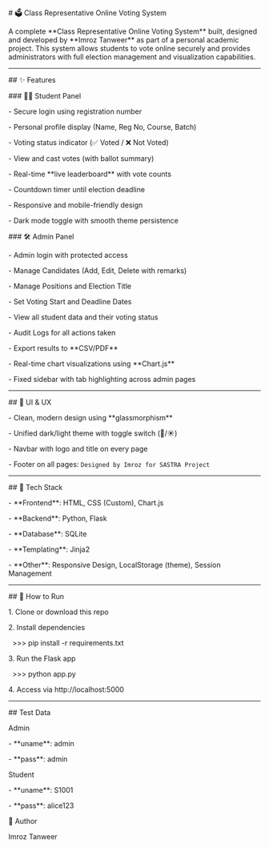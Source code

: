 \# 🗳️ Class Representative Online Voting System



A complete \*\*Class Representative Online Voting System\*\* built, designed and developed by \*\*Imroz Tanweer\*\* as part of a personal academic project. This system allows students to vote online securely and provides administrators with full election management and visualization capabilities.



---



\## ✨ Features



\### 👨‍🎓 Student Panel

\- Secure login using registration number

\- Personal profile display (Name, Reg No, Course, Batch)

\- Voting status indicator (✅ Voted / ❌ Not Voted)

\- View and cast votes (with ballot summary)

\- Real-time \*\*live leaderboard\*\* with vote counts

\- Countdown timer until election deadline

\- Responsive and mobile-friendly design

\- Dark mode toggle with smooth theme persistence



\### 🛠️ Admin Panel

\- Admin login with protected access

\- Manage Candidates (Add, Edit, Delete with remarks)

\- Manage Positions and Election Title

\- Set Voting Start and Deadline Dates

\- View all student data and their voting status

\- Audit Logs for all actions taken

\- Export results to \*\*CSV/PDF\*\*

\- Real-time chart visualizations using \*\*Chart.js\*\*

\- Fixed sidebar with tab highlighting across admin pages



---



\## 🎨 UI \& UX

\- Clean, modern design using \*\*glassmorphism\*\*

\- Unified dark/light theme with toggle switch (🌙/☀️)

\- Navbar with logo and title on every page

\- Footer on all pages: `Designed by Imroz for SASTRA Project`



---



\## 🧱 Tech Stack



\- \*\*Frontend\*\*: HTML, CSS (Custom), Chart.js

\- \*\*Backend\*\*: Python, Flask

\- \*\*Database\*\*: SQLite

\- \*\*Templating\*\*: Jinja2

\- \*\*Other\*\*: Responsive Design, LocalStorage (theme), Session Management



---



\## 🚀 How to Run



1\. Clone or download this repo

2\. Install dependencies  

&nbsp;	>>> pip install -r requirements.txt

3\. Run the Flask app

&nbsp;	>>> python app.py

4\. Access via http://localhost:5000


---


\## Test Data

Admin

\- \*\*uname\*\*: admin

\- \*\*pass\*\*: admin


Student

\- \*\*uname\*\*: S1001

\- \*\*pass\*\*: alice123

👤 Author

Imroz Tanweer

